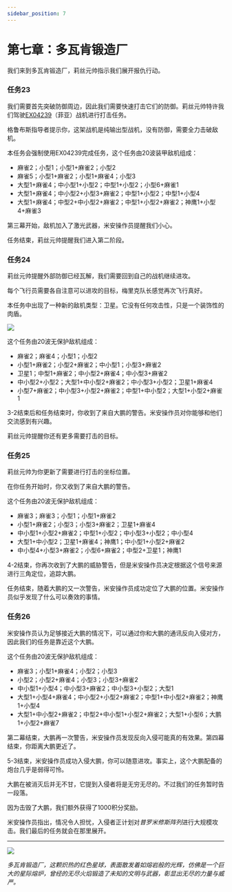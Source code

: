 ```yaml
---
sidebar_position: 7
---
```


# 第七章：多瓦肯锻造厂

我们来到多瓦肯锻造厂，莉丝元帅指示我们展开报仇行动。

### 任务23

我们需要首先突破防御周边，因此我们需要快速打击它们的防御。莉丝元帅特许我们驾驶[EX04239](/Ship/EX04239.md)（菲亚）战机进行打击任务。

格鲁布斯指导者提示你，这架战机是纯输出型战机，没有防御，需要全力击破敌机。

本任务会强制使用EX04239完成任务，这个任务由20波装甲敌机组成：

- 麻雀2；小型1；小型1+麻雀2；小型2
- 麻雀5；小型1+麻雀2；小型1+麻雀4；小型3
- 大型1+麻雀4；中小型1+小型2；中型1+小型2；小型6+麻雀1
- 大型1+麻雀4；中小型2+小型3+麻雀2；中型1+小型2；中型1+小型4
- 大型1+麻雀4；中型2+中小型2+麻雀2；中型1+小型2+麻雀2；神鹰1+小型4+麻雀3

第三幕开始，敌机加入了激光武器，米安操作员提醒我们小心。

任务结束，莉丝元帅提醒我们进入第二阶段。

### 任务24

莉丝元帅提醒外部防御已经瓦解，我们需要回到自己的战机继续进攻。

每个飞行员需要各自注意可以进攻的目标，梅里克队长感觉再次飞行真好。

本任务中出现了一种新的敌机类型：卫星。它没有任何攻击性，只是一个装饰性的肉盾。

<img src="/Campaign/satellite.png" style={{zoom:0.5}}/>

这个任务由20波无保护敌机组成：

- 麻雀2；麻雀4；小型1；小型2
- 小型1+麻雀2；小型2+麻雀2；中小型1；小型3+麻雀2
- 卫星1；中型1+麻雀2；中小型2+麻雀4；中小型3+麻雀2
- 中小型2+小型2；大型1+中小型2+麻雀2；中小型3+小型2；卫星1+麻雀4
- 小型7+麻雀2；中小型3+小型2+麻雀2；中型1+中小型2；大型1+小型2+麻雀1

3-2结束后和任务结束时，你收到了来自大鹏的警告。米安操作员对你能够和他们交流感到有兴趣。

莉丝元帅提醒你还有更多需要打击的目标。

### 任务25

莉丝元帅为你更新了需要进行打击的坐标位置。

在你任务开始时，你又收到了来自大鹏的警告。

这个任务由20波无保护敌机组成：

- 麻雀3；麻雀3；小型1；小型1+麻雀2
- 小型1+麻雀2；小型3；小型3+麻雀2；卫星1+麻雀4
- 中小型1+小型2+麻雀2；中型1+小型2；中小型3+小型2；中小型4
- 大型1+中小型2；卫星1+麻雀4；神鹰1；中小型1+小型2+麻雀2
- 中小型4+小型3+麻雀2；小型6+麻雀2；中型2+卫星1；神鹰1

4-2结束，你再次收到了大鹏的威胁警告，但是米安操作员决定根据这个信号来源进行三角定位，追踪大鹏。

任务结束，随着大鹏的又一次警告，米安操作员成功定位了大鹏的位置。米安操作员似乎发现了什么可以奏效的事情。

### 任务26

米安操作员认为足够接近大鹏的情况下，可以通过你和大鹏的通讯反向入侵对方，因此我们的任务是靠近这个大鹏。

这个任务由20波无保护敌机组成：

- 麻雀3；小型1+麻雀4；小型2；小型3
- 小型2；小型2+麻雀4；小型3；小型3+麻雀2
- 中小型1+小型4；中小型3+麻雀2；中小型3+小型2；大型1
- 大型1+小型4+麻雀4；中小型2+小型2+麻雀2；中型1+中小型2+麻雀2；神鹰1+小型4
- 大型1+中小型2+麻雀2；中型2+中小型1+小型2+麻雀2；大型1+小型6；大鹏1+小型2+麻雀7

第二幕结束，大鹏再一次警告，米安操作员发现反向入侵可能真的有效果。第四幕结束，你距离大鹏更近了。

5-3结束，米安操作员成功入侵大鹏，你可以随意进攻。事实上，这个大鹏配备的炮台几乎是弱得可怜。

大鹏在被消灭后并无不甘，它提到入侵者将是无穷无尽的。不过我们的任务暂时告一段落。

因为击毁了大鹏，我们额外获得了1000积分奖励。

米安操作员指出，情况令人担忧，入侵者正计划对*普罗米修斯阵列*进行大规模攻击。我们最后的任务就会在那里展开。

---

<img src="/Campaign/df.png" style={{zoom:0.5}}/>

*多瓦肯锻造厂，这颗炽热的红色星球，表面散发着如熔岩般的光辉，仿佛是一个巨大的星际熔炉，曾经的无尽火焰锻造了未知的文明与武器，彰显出无尽的力量与威严。*